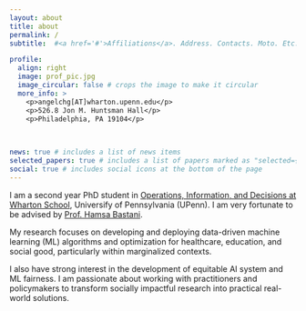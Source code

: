 ```yaml
---
layout: about
title: about
permalink: /
subtitle:  #<a href='#'>Affiliations</a>. Address. Contacts. Moto. Etc.

profile:
  align: right
  image: prof_pic.jpg
  image_circular: false # crops the image to make it circular
  more_info: >
    <p>angelchg[AT]wharton.upenn.edu</p>
    <p>526.8 Jon M. Huntsman Hall</p>
    <p>Philadelphia, PA 19104</p>
    
  

news: true # includes a list of news items
selected_papers: true # includes a list of papers marked as "selected={true}"
social: true # includes social icons at the bottom of the page
---
```


I am a second year PhD student in [Operations, Information, and Decisions at Wharton School](https://oid.wharton.upenn.edu), Universify of Pennsylvania (UPenn). I am very fortunate to be advised by [Prof. Hamsa Bastani](https://hamsabastani.github.io). 

My research focuses on developing and deploying data-driven machine learning (ML) algorithms and optimization for healthcare, education, and social good, particularly within marginalized contexts. 

I also have strong interest in the development of equitable AI system and ML fairness. I am passionate about working with practitioners and policymakers to transform socially impactful research into practical real-world solutions.

